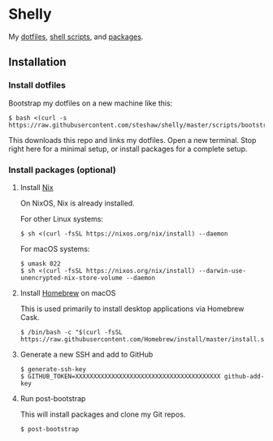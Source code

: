 # Shelly

My [dotfiles](./dotfiles),
[shell scripts](./scripts), and
[packages](./nix).

## Installation

### Install dotfiles

Bootstrap my dotfiles on a new machine like this:

``` sh-session
$ bash <(curl -s https://raw.githubusercontent.com/steshaw/shelly/master/scripts/bootstrap)
```

This downloads this repo and links my dotfiles. Open a new terminal.
Stop right here for a minimal setup, or install packages for a complete
setup.

### Install packages (optional)

1.  Install [Nix](https://nixos.org/nix)

    On NixOS, Nix is already installed.

    For other Linux systems:

    ``` sh-session
    $ sh <(curl -fsSL https://nixos.org/nix/install) --daemon
    ```

    For macOS systems:

    ``` sh-session
    $ umask 022
    $ sh <(curl -fsSL https://nixos.org/nix/install) --darwin-use-unencrypted-nix-store-volume --daemon
    ```

2.  Install [Homebrew](https://brew.sh) on macOS

    This is used primarily to install desktop applications via Homebrew
    Cask.

    ``` sh-session
    $ /bin/bash -c "$(curl -fsSL https://raw.githubusercontent.com/Homebrew/install/master/install.sh)"
    ```

3.  Generate a new SSH and add to GitHub

    ``` sh-session
    $ generate-ssh-key
    $ GITHUB_TOKEN=XXXXXXXXXXXXXXXXXXXXXXXXXXXXXXXXXXXXXXXX github-add-key
    ```

4.  Run post-bootstrap

    This will install packages and clone my Git repos.

    ``` sh-session
    $ post-bootstrap
    ```
